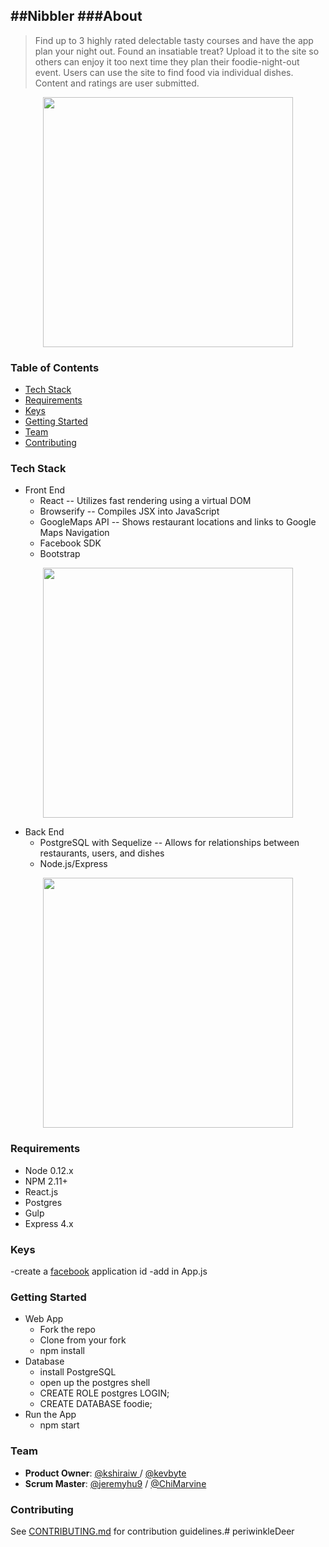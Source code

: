 ##Nibbler
###About  
----------
> Find up to 3 highly rated delectable tasty courses and have the app plan your night out. Found an insatiable treat? Upload it to the site so others can enjoy it too next time they plan their foodie-night-out event.
> Users can use the site to find food via individual dishes. Content and ratings are user submitted.
<div style="text-align:center"><img height="400" src="https://github.com/kshiraiw/periwinkleDeer/blob/master/client/assets/display.png?raw=true"></div>

### Table of Contents

 - [Tech Stack](#tech-stack)
 - [Requirements](#requirements)
 - [Keys](#keys)
 - [Getting Started](#getting-started)
 - [Team](#team)
 - [Contributing](#contributing)

### Tech Stack
 - Front End
   - React -- Utilizes fast rendering using a virtual DOM
   - Browserify -- Compiles JSX into JavaScript
   - GoogleMaps API -- Shows restaurant locations and links to Google Maps Navigation
   - Facebook SDK 
   - Bootstrap

<div style="text-align:center"><img height="400" src="https://github.com/kshiraiw/periwinkleDeer/blob/master/client/assets/map.png?raw=true"></div>

 - Back End
   - PostgreSQL with Sequelize -- Allows for relationships between restaurants, users, and dishes
   - Node.js/Express

<div style="text-align:center"><img height="400" src="https://github.com/kshiraiw/periwinkleDeer/blob/master/client/assets/db_schema.png?raw=true"></div>

### Requirements

- Node 0.12.x
- NPM 2.11+
- React.js
- Postgres
- Gulp
- Express 4.x

### Keys
-create a [facebook](https://developers.facebook.com/) application id 
-add in App.js 


### Getting Started

 - Web App
   - Fork the repo
   - Clone from your fork
   - npm install
 - Database
   - install PostgreSQL
   - open up the postgres shell
   - CREATE ROLE postgres LOGIN;
   - CREATE DATABASE foodie;
 - Run the App
   - npm start
 
### Team
  - __Product Owner__: [@kshiraiw ](https://github.com/kshiraiw)/ [@kevbyte](https://github.com/kevbyte)
  - __Scrum Master__: [@jeremyhu9](https://github.com/jeremyhu9) / [@ChiMarvine](https://github.com/chimarvine)
  
### Contributing

See [CONTRIBUTING.md](CONTRIBUTING.md) for contribution guidelines.# periwinkleDeer
